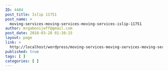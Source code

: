 ```yaml
---
ID: 4404
post_title: Islip 11751
post_name: >
  moving-services-moving-services-moving-services-islip-11751
author: mrgabonijeff@gmail.com
post_date: 2018-03-28 01:38:15
layout: page
link: >
  http://localhost/wordpress/moving-services-moving-services-moving-services-islip-11751/
published: true
tags: [ ]
categories: [ ]
---
```

